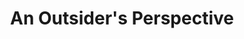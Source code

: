 ---
layout: post
title: "An Outsider's Perspective"
tags:
- Decisions
categories:
- Learn
thumbnail_path: blog/personal/scalding.jpg
---